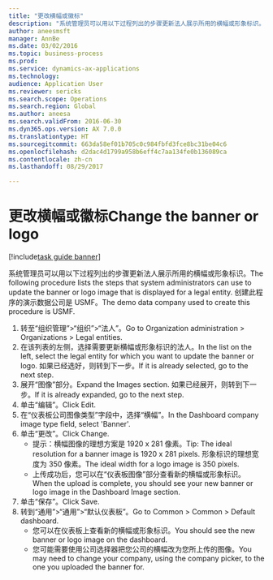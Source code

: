 ```yaml
--- 
title: "更改横幅或徽标"
description: "系统管理员可以用以下过程列出的步骤更新法人展示所用的横幅或形象标识。"
author: aneesmsft
manager: AnnBe
ms.date: 03/02/2016
ms.topic: business-process
ms.prod: 
ms.service: dynamics-ax-applications
ms.technology: 
audience: Application User
ms.reviewer: sericks
ms.search.scope: Operations
ms.search.region: Global
ms.author: aneesa
ms.search.validFrom: 2016-06-30
ms.dyn365.ops.version: AX 7.0.0
ms.translationtype: HT
ms.sourcegitcommit: 663da58ef01b705c0c984fbfd3fce8bc31be04c6
ms.openlocfilehash: d2dac4d1799a958b6eff4c7aa134fe0b136089ca
ms.contentlocale: zh-cn
ms.lasthandoff: 08/29/2017

---
```

# <a name="change-the-banner-or-logo"></a><span data-ttu-id="db9f8-103">更改横幅或徽标</span><span class="sxs-lookup"><span data-stu-id="db9f8-103">Change the banner or logo</span></span>

[!include[task guide banner](../../includes/task-guide-banner.md)]

<span data-ttu-id="db9f8-104">系统管理员可以用以下过程列出的步骤更新法人展示所用的横幅或形象标识。</span><span class="sxs-lookup"><span data-stu-id="db9f8-104">The following procedure lists the steps that system administrators can use to update the banner or logo image that is displayed for a legal entity.</span></span> <span data-ttu-id="db9f8-105">创建此程序的演示数据公司是 USMF。</span><span class="sxs-lookup"><span data-stu-id="db9f8-105">The demo data company used to create this procedure is USMF.</span></span>

1. <span data-ttu-id="db9f8-106">转至“组织管理”>“组织”>“法人”。</span><span class="sxs-lookup"><span data-stu-id="db9f8-106">Go to Organization administration > Organizations > Legal entities.</span></span>
2. <span data-ttu-id="db9f8-107">在该列表的左侧，选择需要更新横幅或形象标识的法人。</span><span class="sxs-lookup"><span data-stu-id="db9f8-107">In the list on the left, select the legal entity for which you want to update the banner or logo.</span></span> <span data-ttu-id="db9f8-108">如果已经选好，则转到下一步。</span><span class="sxs-lookup"><span data-stu-id="db9f8-108">If it is already selected, go to the next step.</span></span>
3. <span data-ttu-id="db9f8-109">展开“图像”部分。</span><span class="sxs-lookup"><span data-stu-id="db9f8-109">Expand the Images section.</span></span> <span data-ttu-id="db9f8-110">如果已经展开，则转到下一步。</span><span class="sxs-lookup"><span data-stu-id="db9f8-110">If it is already expanded, go to the next step.</span></span>
4. <span data-ttu-id="db9f8-111">单击“编辑”。</span><span class="sxs-lookup"><span data-stu-id="db9f8-111">Click Edit.</span></span>
5. <span data-ttu-id="db9f8-112">在“仪表板公司图像类型”字段中，选择“横幅”。</span><span class="sxs-lookup"><span data-stu-id="db9f8-112">In the Dashboard company image type field, select 'Banner'.</span></span>
6. <span data-ttu-id="db9f8-113">单击“更改”。</span><span class="sxs-lookup"><span data-stu-id="db9f8-113">Click Change.</span></span>
    * <span data-ttu-id="db9f8-114">提示：横幅图像的理想方案是 1920 x 281 像素。</span><span class="sxs-lookup"><span data-stu-id="db9f8-114">Tip: The ideal resolution for a banner image is 1920 x 281 pixels.</span></span> <span data-ttu-id="db9f8-115">形象标识的理想宽度为 350 像素。</span><span class="sxs-lookup"><span data-stu-id="db9f8-115">The ideal width for a logo image is 350 pixels.</span></span>  
    * <span data-ttu-id="db9f8-116">上传成功后，您可以在“仪表板图像”部分查看新的横幅或形象标识。</span><span class="sxs-lookup"><span data-stu-id="db9f8-116">When the upload is complete, you should see your new banner or logo image in the Dashboard Image section.</span></span>  
7. <span data-ttu-id="db9f8-117">单击“保存”。</span><span class="sxs-lookup"><span data-stu-id="db9f8-117">Click Save.</span></span>
8. <span data-ttu-id="db9f8-118">转到“通用”>“通用”>“默认仪表板”。</span><span class="sxs-lookup"><span data-stu-id="db9f8-118">Go to Common > Common > Default dashboard.</span></span>
    * <span data-ttu-id="db9f8-119">您可以在仪表板上查看新的横幅或形象标识。</span><span class="sxs-lookup"><span data-stu-id="db9f8-119">You should see the new banner or logo image on the dashboard.</span></span>  
    * <span data-ttu-id="db9f8-120">您可能需要使用公司选择器把您公司的横幅改为您所上传的图像。</span><span class="sxs-lookup"><span data-stu-id="db9f8-120">You may need to change your company, using the company picker, to the one you uploaded the banner for.</span></span>  


